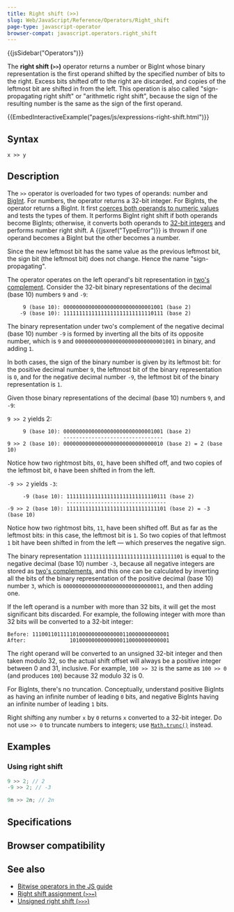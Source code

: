 ```yaml
---
title: Right shift (>>)
slug: Web/JavaScript/Reference/Operators/Right_shift
page-type: javascript-operator
browser-compat: javascript.operators.right_shift
---
```


{{jsSidebar("Operators")}}

The **right shift (`>>`)** operator returns a number or BigInt whose binary representation is the first operand shifted by the specified number of bits to the right. Excess bits shifted off to the right are discarded, and copies of the leftmost bit are shifted in from the left. This operation is also called "sign-propagating right shift" or "arithmetic right shift", because the sign of the resulting number is the same as the sign of the first operand.

{{EmbedInteractiveExample("pages/js/expressions-right-shift.html")}}

## Syntax

```js-nolint
x >> y
```

## Description

The `>>` operator is overloaded for two types of operands: number and [BigInt](/Web/JavaScript/Reference/Global_Objects/BigInt). For numbers, the operator returns a 32-bit integer. For BigInts, the operator returns a BigInt. It first [coerces both operands to numeric values](/Web/JavaScript/Data_structures#numeric_coercion) and tests the types of them. It performs BigInt right shift if both operands become BigInts; otherwise, it converts both operands to [32-bit integers](/Web/JavaScript/Reference/Global_Objects/Number#fixed-width_number_conversion) and performs number right shift. A {{jsxref("TypeError")}} is thrown if one operand becomes a BigInt but the other becomes a number.

Since the new leftmost bit has the same value as the previous leftmost bit, the sign bit (the leftmost bit) does not change. Hence the name "sign-propagating".

The operator operates on the left operand's bit representation in [two's complement](https://en.wikipedia.org/wiki/Two's_complement). Consider the 32-bit binary representations of the decimal (base 10) numbers `9` and `-9`:

```plain
     9 (base 10): 00000000000000000000000000001001 (base 2)
    -9 (base 10): 11111111111111111111111111110111 (base 2)
```

The binary representation under two's complement of the negative decimal (base 10) number `-9` is formed by inverting all the bits of its opposite number, which is `9` and `00000000000000000000000000001001` in binary, and adding `1`.

In both cases, the sign of the binary number is given by its leftmost bit: for the positive decimal number `9`, the leftmost bit of the binary representation is `0`, and for the negative decimal number `-9`, the leftmost bit of the binary representation is `1`.

Given those binary representations of the decimal (base 10) numbers `9`, and `-9`:

`9 >> 2` yields 2:

```plain
     9 (base 10): 00000000000000000000000000001001 (base 2)
                  --------------------------------
9 >> 2 (base 10): 00000000000000000000000000000010 (base 2) = 2 (base 10)
```

Notice how two rightmost bits, `01`, have been shifted off, and two copies of the leftmost bit, `0` have been shifted in from the left.

`-9 >> 2` yields `-3`:

```plain
     -9 (base 10): 11111111111111111111111111110111 (base 2)
                   --------------------------------
-9 >> 2 (base 10): 11111111111111111111111111111101 (base 2) = -3 (base 10)
```

Notice how two rightmost bits, `11`, have been shifted off. But as far as the leftmost bits: in this case, the leftmost bit is `1`. So two copies of that leftmost `1` bit have been shifted in from the left — which preserves the negative sign.

The binary representation `11111111111111111111111111111101` is equal to the negative decimal (base 10) number `-3`, because all negative integers are stored as [two's complements](https://en.wikipedia.org/wiki/Two's_complement), and this one can be calculated by inverting all the bits of the binary representation of the positive decimal (base 10) number `3`, which is `00000000000000000000000000000011`, and then adding one.

If the left operand is a number with more than 32 bits, it will get the most significant bits discarded. For example, the following integer with more than 32 bits will be converted to a 32-bit integer:

```plain
Before: 11100110111110100000000000000110000000000001
After:              10100000000000000110000000000001
```

The right operand will be converted to an unsigned 32-bit integer and then taken modulo 32, so the actual shift offset will always be a positive integer between 0 and 31, inclusive. For example, `100 >> 32` is the same as `100 >> 0` (and produces `100`) because 32 modulo 32 is 0.

For BigInts, there's no truncation. Conceptually, understand positive BigInts as having an infinite number of leading `0` bits, and negative BigInts having an infinite number of leading `1` bits.

Right shifting any number `x` by `0` returns `x` converted to a 32-bit integer. Do not use `>> 0` to truncate numbers to integers; use [`Math.trunc()`](/Web/JavaScript/Reference/Global_Objects/Math/trunc#using_bitwise_no-ops_to_truncate_numbers) instead.

## Examples

### Using right shift

```js
9 >> 2; // 2
-9 >> 2; // -3

9n >> 2n; // 2n
```

## Specifications



## Browser compatibility



## See also

- [Bitwise operators in the JS guide](/Web/JavaScript/Guide/Expressions_and_operators#bitwise_operators)
- [Right shift assignment (`>>=`)](/Web/JavaScript/Reference/Operators/Right_shift_assignment)
- [Unsigned right shift (`>>>`)](/Web/JavaScript/Reference/Operators/Unsigned_right_shift)
